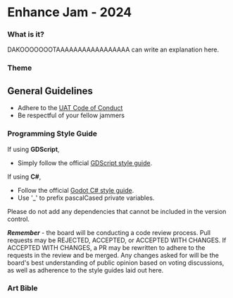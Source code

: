 # Enhance Jam - 2024
### What is it?
DAKOOOOOOOTAAAAAAAAAAAAAAAAA can write an explanation here.
### Theme
## General Guidelines
- Adhere to the [UAT Code of Conduct](https://www.uat.edu/uat-policies)
- Be respectful of your fellow jammers
### Programming Style Guide
If using **GDScript**, 
- Simply follow the official [GDScript style guide](https://docs.godotengine.org/en/stable/tutorials/scripting/gdscript/gdscript_styleguide.html).

If using **C#**,
- Follow the official [Godot C# style guide](https://docs.godotengine.org/en/stable/tutorials/scripting/c_sharp/c_sharp_style_guide.html).
- Use '_' to prefix pascalCased private variables.

Please do not add any dependencies that cannot be included in the version control.

_**Remember**_ - the board will be conducting a code review process.  Pull requests may be REJECTED, ACCEPTED, or ACCEPTED WITH CHANGES.  If ACCEPTED WITH CHANGES, a PR may be rewritten to adhere to the requests in the review and be merged.  Any changes asked for will be the board's best understanding of public opinion based on voting discussions, as well as adherence to the style guides laid out here.
### Art Bible
